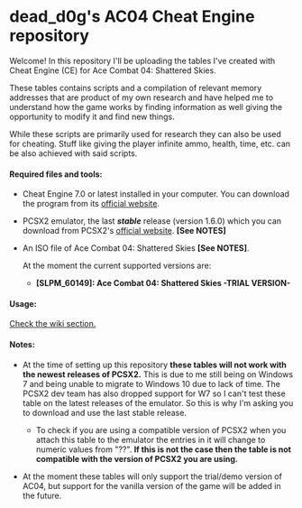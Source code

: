 # dead_d0g's AC04 Cheat Engine repository

Welcome! In this repository I'll be uploading the tables I've created with Cheat Engine (CE) for Ace Combat 04: Shattered Skies.

These tables contains scripts and a compilation of relevant memory addresses that are product of my own research and have helped me to understand how the game works by finding information as well giving the opportunity to modify it and find new things.

While these scripts are primarily used for research they can also be used for cheating. Stuff like giving the player infinite ammo, health, time, etc. can be also achieved with said scripts.

#### Required files and tools:

- Cheat Engine 7.0 or latest installed in your computer. You can download the program from its [official website](https://www.cheatengine.org/).

- PCSX2 emulator, the last **_stable_** release (version 1.6.0) which you can download from PCSX2's [official website](https://pcsx2.net/downloads/). **[See NOTES]**

- An ISO file of Ace Combat 04: Shattered Skies **[See NOTES]**.

  At the moment the current supported versions are:
  - **[SLPM_60149]: Ace Combat 04: Shattered Skies -TRIAL VERSION-**

#### Usage:

[Check the wiki section.](https://github.com/deaththed0g/dead_d0g-s-AC04-Cheat-Engine-repository/wiki)

#### Notes:

- At the time of setting up this repository **these tables will not work with the newest releases of PCSX2.** This is due to me still being on Windows 7 and being unable to migrate to Windows 10 due to lack of time. The PCSX2 dev team has also dropped support for W7 so I can't test these table on the latest releases of the emulator. So this is why I'm asking you to download and use the last stable release.
  - To check if you are using a compatible version of PCSX2 when you attach this table to the emulator the entries in it will change to numeric values from "??". **If this is not the case then the table is not compatible with the version  of PCSX2 you are using.**
 
 - At the moment these tables will only support the trial/demo version of AC04, but support for the vanilla version of the game will be added in the future.

